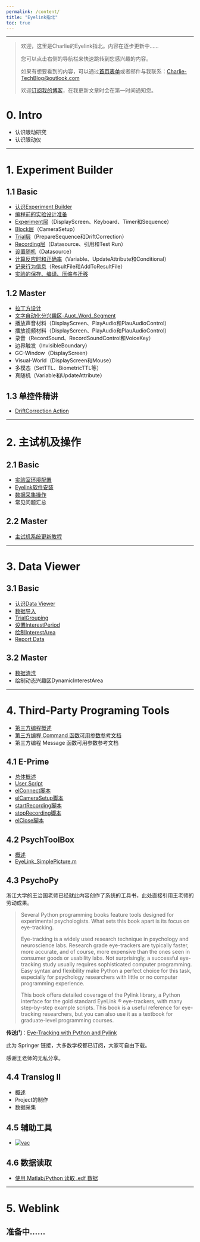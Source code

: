 ```yaml
---
permalink: /content/
title: "Eyelink指北"
toc: true
---
```


---

>欢迎，这里是Charlie的Eyelink指北。内容在逐步更新中……
>
>您可以点击右侧的导航栏来快速跳转到您感兴趣的内容。
>
>如果有想要看到的内容，可以通过[首页表单](/)或者邮件与我联系：Charlie-TechBlog@outlook.com
>
>欢迎[订阅我的博客](/blog%20usage/add_rss_feed/)，在我更新文章时会在第一时间通知您。

# 0. Intro

* 认识眼动研究
* 认识眼动仪

---

# 1. Experiment Builder

## 1.1 Basic

* [认识Experiment Builder](/eyelink/EB_Intro/)
* [编程前的实验设计准备](/eyelink/Experiment_Design/)
* [Experiment层](/eyelink/Experiment_Level/)（DisplayScreen、Keyboard、Timer和Sequence）
* [Block层](/eyelink/Block_Level/)（CameraSetup）
* [Trial层](/eyelink/Trial_Level/)（PrepareSequence和DriftCorrection）
* [Recording层](/eyelink/Recording_Level/)（Datasource、引用和Test Run）
* [设置随机](/eyelink/set_trial_random/)（Datasource）
* [计算反应时和正确率](/eyelink/calcuate_rt_n_acc/#1-计算反应时)（Variable、UpdateAttribute和Conditional）
* [记录行为信息](/eyelink/calcuate_rt_n_acc/#23-保存到result-file)（ResultFile和AddToResultFile）
* [实验的保存、编译、压缩与迁移](/eyelink/exp_package_save_n_transfer/)

## 1.2 Master

* [拉丁方设计](/eyelink/latin_square_random/)
* [文字自动化分兴趣区-Auot_Word_Segment](/eyelink/eb_auto_word_segment/)
* 播放声音材料（DisplayScreen、PlayAudio和PlauAudioControl）
* 播放视频材料（DisplayScreen、PlayAudio和PlauAudioControl）
* 录音（RecordSound、RecordSoundControl和VoiceKey）
* 边界触发（InvisibleBoundary）
* GC-Window（DisplayScreen）
* Visual-World（DisplayScreen和Mouse）
* 多模态（SetTTL、BiometricTTL等）
* 真随机（Variable和UpdateAttribute）

## 1.3 单控件精讲

* [DriftCorrection Action](/eyelink/Drift/)

---

# 2. 主试机及操作

## 2.1 Basic

* [实验室环境配置](/eyelink/LabSetup/)
* [Eyelink软件安装](/eyelink/install_software/)
* [数据采集操作](/eyelink/data_collection/)
* 常见问题汇总

## 2.2 Master

* [主试机系统更新教程](/eyelink/host-system-update/)

---

# 3. Data Viewer

## 3.1 Basic

* [认识Data Viewer](/eyelink/DV_Intro/)
* [数据导入](/eyelink/dv_import_data/)
* [TrialGrouping](/eyelink/Trial_Grouping/)
* [设置InterestPeriod](/eyelink/dv_set_IP/)
* [绘制InterestArea](/eyelink/dv_set_ia/)
* [Report Data](/eyelink/dv_report_data/)

## 3.2 Master

* [数据清洗](/eyelink/dv-4_stage_fixation_cleaning/)
* 绘制动态兴趣区DynamicInterestArea

---

# 4. Third-Party Programing Tools

* [第三方编程概述](/eyelink/3rd-intro/)
* [第三方编程 Command 函数可用参数参考文档](/eyelink/3rd-programing/3rd_comand_ini/)
* 第三方编程 Message 函数可用参数参考文档

## 4.1 E-Prime

* [总体概述](/eyelink/e-prime/eprime_overview/)
* [User Script](/eyelink/e-prime/eprime-user_script/)
* [elConnect脚本](/eyelink/e-prime/eprime_elconnect/)
* [elCameraSetup脚本](/eyelink/e-prime/eprime_elCameraSetup/)
* [startRecording脚本](/eyelink/e-prime/eprime_startRecording/)
* [stopRecording脚本](/eyelink/e-prime/eprime_stopRecording/)
* [elClose脚本](/eyelink/e-prime/eprime_elClose/)

## 4.2 PsychToolBox

* [概述](/eyelink/3rd-matlab_overview/)
* [EyeLink_SimplePicture.m](/eyelink/3rd-matlab_SimplePicture/)

## 4.3 PsychoPy

浙江大学的王治国老师已经就此内容创作了系统的工具书，此处直接引用王老师的劳动成果。

> Several Python programming books feature tools designed for experimental psychologists. What sets this book apart is its focus on eye-tracking.
> 
> Eye-tracking is a widely used research technique in psychology and neuroscience labs. Research grade eye-trackers are typically faster, more accurate, and of course, more expensive than the ones seen in consumer goods or usability labs. Not surprisingly, a successful eye-tracking study usually requires sophisticated computer programming. Easy syntax and flexibility make Python a perfect choice for this task, especially for psychology researchers with little or no computer programming experience.
> 
> This book offers detailed coverage of the Pylink library, a Python interface for the gold standard EyeLink ® eye-trackers, with many step-by-step example scripts. This book is a useful reference for eye-tracking researchers, but you can also use it as a textbook for graduate-level programming courses.

**传送门**：[Eye-Tracking with Python and Pylink](https://link.springer.com/book/10.1007%2F978-3-030-82635-2)

此为 Springer 链接，大多数学校都已订阅，大家可自由下载。

感谢王老师的无私分享。

## 4.4 Translog II

* [概述](/eyelink/translog-ii/translog-overview/)
* Project的制作
* 数据采集

## 4.5 辅助工具

* [![vac](https://img.shields.io/badge/Visual_Angle_Calculator-v1.0-green)](/tools/tools_vac/)

## 4.6 数据读取

* [使用 Matlab/Python 读取 .edf 数据](/eyelink/3rd-read_edf/)

---

# 5. Weblink

## 准备中……

